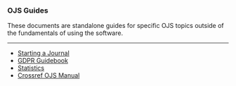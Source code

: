 
### OJS Guides

These documents are standalone guides for specific OJS topics outside of the fundamentals of using the software.

---

- [Starting a Journal](starting-a-journal/)
- [<span class="far fa-file-pdf"></span> GDPR  Guidebook](gdpr/gdpr-pkp-guide.pdf)
- [Statistics](admin-guide/en/statistics)
- [Crossref OJS Manual](crossref-ojs-manual/en/)

